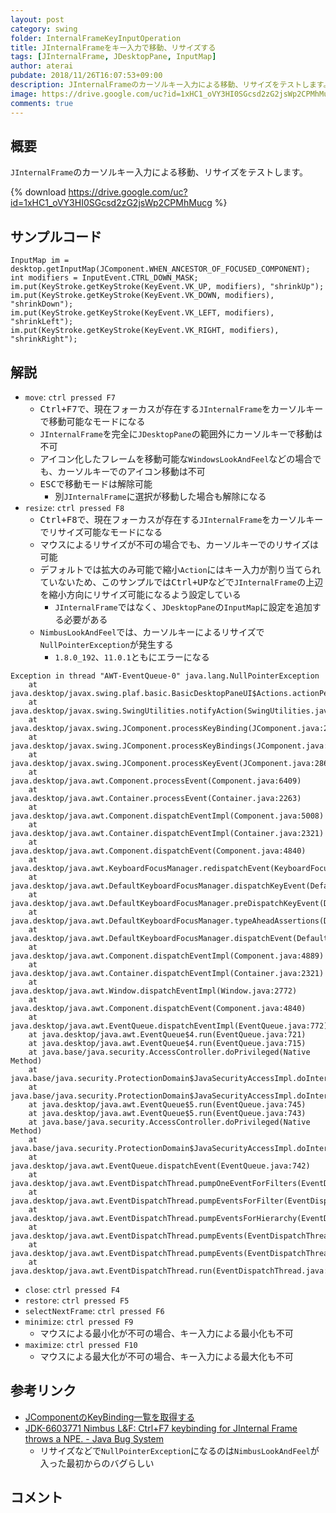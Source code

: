 ```yaml
---
layout: post
category: swing
folder: InternalFrameKeyInputOperation
title: JInternalFrameをキー入力で移動、リサイズする
tags: [JInternalFrame, JDesktopPane, InputMap]
author: aterai
pubdate: 2018/11/26T16:07:53+09:00
description: JInternalFrameのカーソルキー入力による移動、リサイズをテストします。
image: https://drive.google.com/uc?id=1xHC1_oVY3HI0SGcsd2zG2jsWp2CPMhMucg
comments: true
---
```

## 概要
`JInternalFrame`のカーソルキー入力による移動、リサイズをテストします。

{% download https://drive.google.com/uc?id=1xHC1_oVY3HI0SGcsd2zG2jsWp2CPMhMucg %}

## サンプルコード
<pre class="prettyprint"><code>InputMap im = desktop.getInputMap(JComponent.WHEN_ANCESTOR_OF_FOCUSED_COMPONENT);
int modifiers = InputEvent.CTRL_DOWN_MASK;
im.put(KeyStroke.getKeyStroke(KeyEvent.VK_UP, modifiers), "shrinkUp");
im.put(KeyStroke.getKeyStroke(KeyEvent.VK_DOWN, modifiers), "shrinkDown");
im.put(KeyStroke.getKeyStroke(KeyEvent.VK_LEFT, modifiers), "shrinkLeft");
im.put(KeyStroke.getKeyStroke(KeyEvent.VK_RIGHT, modifiers), "shrinkRight");
</code></pre>

## 解説
- `move`: `ctrl pressed F7`
    - <kbd>Ctrl+F7</kbd>で、現在フォーカスが存在する`JInternalFrame`をカーソルキーで移動可能なモードになる
    - `JInternalFrame`を完全に`JDesktopPane`の範囲外にカーソルキーで移動は不可
    - アイコン化したフレームを移動可能な`WindowsLookAndFeel`などの場合でも、カーソルキーでのアイコン移動は不可
    - <kbd>ESC</kbd>で移動モードは解除可能
        - 別`JInternalFrame`に選択が移動した場合も解除になる
- `resize`: `ctrl pressed F8`
    - <kbd>Ctrl+F8</kbd>で、現在フォーカスが存在する`JInternalFrame`をカーソルキーでリサイズ可能なモードになる
    - マウスによるリサイズが不可の場合でも、カーソルキーでのリサイズは可能
    - デフォルトでは拡大のみ可能で縮小`Action`にはキー入力が割り当てられていないため、このサンプルでは<kbd>Ctrl+UP</kbd>などで`JInternalFrame`の上辺を縮小方向にリサイズ可能になるよう設定している
        - `JInternalFrame`ではなく、`JDesktopPane`の`InputMap`に設定を追加する必要がある
    - `NimbusLookAndFeel`では、カーソルキーによるリサイズで`NullPointerException`が発生する
        - `1.8.0_192`、`11.0.1`ともにエラーになる

<!-- dummy comment line for breaking list -->

<pre class="prettyprint"><code>Exception in thread "AWT-EventQueue-0" java.lang.NullPointerException
    at java.desktop/javax.swing.plaf.basic.BasicDesktopPaneUI$Actions.actionPerformed(BasicDesktopPaneUI.java:472)
    at java.desktop/javax.swing.SwingUtilities.notifyAction(SwingUtilities.java:1810)
    at java.desktop/javax.swing.JComponent.processKeyBinding(JComponent.java:2900)
    at java.desktop/javax.swing.JComponent.processKeyBindings(JComponent.java:2962)
    at java.desktop/javax.swing.JComponent.processKeyEvent(JComponent.java:2862)
    at java.desktop/java.awt.Component.processEvent(Component.java:6409)
    at java.desktop/java.awt.Container.processEvent(Container.java:2263)
    at java.desktop/java.awt.Component.dispatchEventImpl(Component.java:5008)
    at java.desktop/java.awt.Container.dispatchEventImpl(Container.java:2321)
    at java.desktop/java.awt.Component.dispatchEvent(Component.java:4840)
    at java.desktop/java.awt.KeyboardFocusManager.redispatchEvent(KeyboardFocusManager.java:1950)
    at java.desktop/java.awt.DefaultKeyboardFocusManager.dispatchKeyEvent(DefaultKeyboardFocusManager.java:871)
    at java.desktop/java.awt.DefaultKeyboardFocusManager.preDispatchKeyEvent(DefaultKeyboardFocusManager.java:1140)
    at java.desktop/java.awt.DefaultKeyboardFocusManager.typeAheadAssertions(DefaultKeyboardFocusManager.java:1010)
    at java.desktop/java.awt.DefaultKeyboardFocusManager.dispatchEvent(DefaultKeyboardFocusManager.java:836)
    at java.desktop/java.awt.Component.dispatchEventImpl(Component.java:4889)
    at java.desktop/java.awt.Container.dispatchEventImpl(Container.java:2321)
    at java.desktop/java.awt.Window.dispatchEventImpl(Window.java:2772)
    at java.desktop/java.awt.Component.dispatchEvent(Component.java:4840)
    at java.desktop/java.awt.EventQueue.dispatchEventImpl(EventQueue.java:772)
    at java.desktop/java.awt.EventQueue$4.run(EventQueue.java:721)
    at java.desktop/java.awt.EventQueue$4.run(EventQueue.java:715)
    at java.base/java.security.AccessController.doPrivileged(Native Method)
    at java.base/java.security.ProtectionDomain$JavaSecurityAccessImpl.doIntersectionPrivilege(ProtectionDomain.java:85)
    at java.base/java.security.ProtectionDomain$JavaSecurityAccessImpl.doIntersectionPrivilege(ProtectionDomain.java:95)
    at java.desktop/java.awt.EventQueue$5.run(EventQueue.java:745)
    at java.desktop/java.awt.EventQueue$5.run(EventQueue.java:743)
    at java.base/java.security.AccessController.doPrivileged(Native Method)
    at java.base/java.security.ProtectionDomain$JavaSecurityAccessImpl.doIntersectionPrivilege(ProtectionDomain.java:85)
    at java.desktop/java.awt.EventQueue.dispatchEvent(EventQueue.java:742)
    at java.desktop/java.awt.EventDispatchThread.pumpOneEventForFilters(EventDispatchThread.java:203)
    at java.desktop/java.awt.EventDispatchThread.pumpEventsForFilter(EventDispatchThread.java:124)
    at java.desktop/java.awt.EventDispatchThread.pumpEventsForHierarchy(EventDispatchThread.java:113)
    at java.desktop/java.awt.EventDispatchThread.pumpEvents(EventDispatchThread.java:109)
    at java.desktop/java.awt.EventDispatchThread.pumpEvents(EventDispatchThread.java:101)
    at java.desktop/java.awt.EventDispatchThread.run(EventDispatchThread.java:90)
</code></pre>

- `close`: `ctrl pressed F4`
- `restore`: `ctrl pressed F5`
- `selectNextFrame`: `ctrl pressed F6`
- `minimize`: `ctrl pressed F9`
    - マウスによる最小化が不可の場合、キー入力による最小化も不可
- `maximize`: `ctrl pressed F10`
    - マウスによる最大化が不可の場合、キー入力による最大化も不可

<!-- dummy comment line for breaking list -->

## 参考リンク
- [JComponentのKeyBinding一覧を取得する](https://ateraimemo.com/Swing/KeyBinding.html)
- [JDK-6603771 Nimbus L&F: Ctrl+F7 keybinding for JInternal Frame throws a NPE. - Java Bug System](https://bugs.openjdk.java.net/browse/JDK-6603771)
    - リサイズなどで`NullPointerException`になるのは`NimbusLookAndFeel`が入った最初からのバグらしい

<!-- dummy comment line for breaking list -->

## コメント
